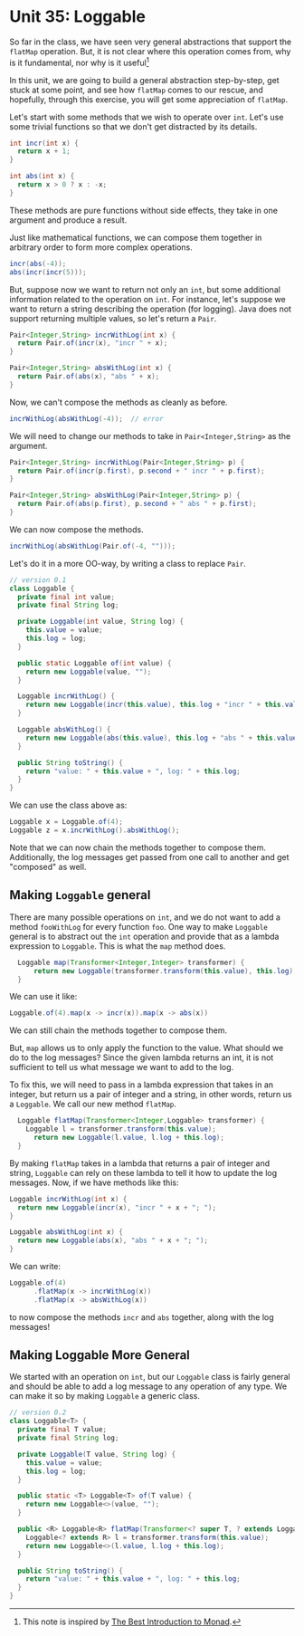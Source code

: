 # Unit 35: Loggable


So far in the class, we have seen very general abstractions that support the `flatMap` operation.  But, it is not clear where this operation comes from, why is it fundamental, nor why is it useful[^1]

In this unit, we are going to build a general abstraction step-by-step, get stuck at some point, and see how `flatMap` comes to our rescue, and hopefully, through this exercise, you will get some appreciation of `flatMap`.

Let's start with some methods that we wish to operate over `int`.  Let's use some trivial functions so that we don't get distracted by its details.

```Java
int incr(int x) {
  return x + 1;
}

int abs(int x) {
  return x > 0 ? x : -x;
}
```

These methods are pure functions without side effects, they take in one argument and produce a result. 

Just like mathematical functions, we can compose them together in arbitrary order to form more complex operations.

```Java
incr(abs(-4));
abs(incr(incr(5)));
```

But, suppose now we want to return not only an `int`, but some additional information related to the operation on `int`.  For instance, let's suppose we want to return a string describing the operation (for logging).  Java does not support returning multiple values, so let's return a `Pair`.

```Java
Pair<Integer,String> incrWithLog(int x) {
  return Pair.of(incr(x), "incr " + x);
}

Pair<Integer,String> absWithLog(int x) {
  return Pair.of(abs(x), "abs " + x);
}
```

Now, we can't compose the methods as cleanly as before.

```Java
incrWithLog(absWithLog(-4));  // error
```

We will need to change our methods to take in `Pair<Integer,String>` as the argument.

```Java
Pair<Integer,String> incrWithLog(Pair<Integer,String> p) {
  return Pair.of(incr(p.first), p.second + " incr " + p.first);
}

Pair<Integer,String> absWithLog(Pair<Integer,String> p) {
  return Pair.of(abs(p.first), p.second + " abs " + p.first);
}
```

We can now compose the methods.
```Java
incrWithLog(absWithLog(Pair.of(-4, ""))); 
```

Let's do it in a more OO-way, by writing a class to replace `Pair`.

```Java
// version 0.1
class Loggable {
  private final int value;
  private final String log;

  private Loggable(int value, String log) {
    this.value = value;
    this.log = log;
  }

  public static Loggable of(int value) {
    return new Loggable(value, "");
  }

  Loggable incrWithLog() {
    return new Loggable(incr(this.value), this.log + "incr " + this.value + "; ");
  }

  Loggable absWithLog() {
    return new Loggable(abs(this.value), this.log + "abs " + this.value + "; ");
  }

  public String toString() {
    return "value: " + this.value + ", log: " + this.log;
  }
}
```

We can use the class above as:
```Java
Loggable x = Loggable.of(4);
Loggable z = x.incrWithLog().absWithLog();
```

Note that we can now chain the methods together to compose them.  Additionally, the log messages get passed from one call to another and get "composed" as well.

## Making `Loggable` general

There are many possible operations on `int`, and we do not want to add a method `fooWithLog` for every function `foo`.  One way to make `Loggable` general is to abstract out the `int` operation and provide that as a lambda expression to `Loggable`.  This is what the `map` method does. 

```Java
  Loggable map(Transformer<Integer,Integer> transformer) {
	  return new Loggable(transformer.transform(this.value), this.log); 
  }
```

We can use it like:
```Java
Loggable.of(4).map(x -> incr(x)).map(x -> abs(x))
```

We can still chain the methods together to compose them.

But, `map` allows us to only apply the function to the value.  What should we do to the log messages?  Since the given lambda returns an int, it is not sufficient to tell us what message we want to add to the log.

To fix this, we will need to pass in a lambda expression that takes in an integer, but return us a pair of integer and a string, in other words, return us a `Loggable`.  We call our new method `flatMap`.

```Java
  Loggable flatMap(Transformer<Integer,Loggable> transformer) {
    Loggable l = transformer.transform(this.value);
	  return new Loggable(l.value, l.log + this.log); 
  }
```

By making `flatMap` takes in a lambda that returns a pair of integer and string, `Loggable` can rely on these lambda to tell it how to update the log messages.  Now, if we have methods like this:

```Java
Loggable incrWithLog(int x) {
  return new Loggable(incr(x), "incr " + x + "; ");
}

Loggable absWithLog(int x) {
  return new Loggable(abs(x), "abs " + x + "; ");
}
```

We can write:
```Java
Loggable.of(4)
      .flatMap(x -> incrWithLog(x))
      .flatMap(x -> absWithLog(x))
```

to now compose the methods `incr` and `abs` together, along with the log messages!

## Making Loggable More General

We started with an operation on `int`, but our `Loggable` class is fairly general and should be able to add a log message to any operation of any type.  We can make it so by making `Loggable` a generic class.

```Java
// version 0.2
class Loggable<T> {
  private final T value;
  private final String log;

  private Loggable(T value, String log) {
    this.value = value;
	this.log = log;
  }

  public static <T> Loggable<T> of(T value) {
	return new Loggable<>(value, "");
  }

  public <R> Loggable<R> flatMap(Transformer<? super T, ? extends Loggable<? extends R>> transformer) {
    Loggable<? extends R> l = transformer.transform(this.value);
	return new Loggable<>(l.value, l.log + this.log);
  }

  public String toString() {
    return "value: " + this.value + ", log: " + this.log;
  }
}
```

[^1]: This note is inspired by [The Best Introduction to Monad](https://blog.jcoglan.com/2011/03/05/translation-from-haskell-to-javascript-of-selected-portions-of-the-best-introduction-to-monads-ive-ever-read/#).

